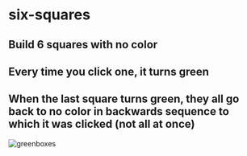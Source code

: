 # six-squares

## Build 6 squares  with no color 
## Every time you click one, it turns green
## When the last square turns green, they all go back to no color in backwards sequence to which it was clicked (not all at once)




![greenboxes](https://user-images.githubusercontent.com/24884380/193745321-d4b9e172-4d7a-4788-a56a-34dcc4f8bed1.jpg)
